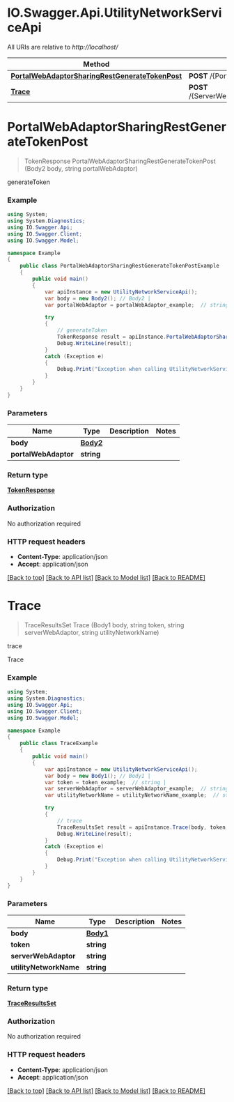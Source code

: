 # IO.Swagger.Api.UtilityNetworkServiceApi

All URIs are relative to *http://localhost/*

Method | HTTP request | Description
------------- | ------------- | -------------
[**PortalWebAdaptorSharingRestGenerateTokenPost**](UtilityNetworkServiceApi.md#portalwebadaptorsharingrestgeneratetokenpost) | **POST** /{PortalWebAdaptor}/sharing/rest/generateToken | generateToken
[**Trace**](UtilityNetworkServiceApi.md#trace) | **POST** /{ServerWebAdaptor}/rest/services/{UtilityNetworkName}/UtilityNetworkServer/trace | trace

<a name="portalwebadaptorsharingrestgeneratetokenpost"></a>
# **PortalWebAdaptorSharingRestGenerateTokenPost**
> TokenResponse PortalWebAdaptorSharingRestGenerateTokenPost (Body2 body, string portalWebAdaptor)

generateToken

### Example
```csharp
using System;
using System.Diagnostics;
using IO.Swagger.Api;
using IO.Swagger.Client;
using IO.Swagger.Model;

namespace Example
{
    public class PortalWebAdaptorSharingRestGenerateTokenPostExample
    {
        public void main()
        {
            var apiInstance = new UtilityNetworkServiceApi();
            var body = new Body2(); // Body2 | 
            var portalWebAdaptor = portalWebAdaptor_example;  // string | 

            try
            {
                // generateToken
                TokenResponse result = apiInstance.PortalWebAdaptorSharingRestGenerateTokenPost(body, portalWebAdaptor);
                Debug.WriteLine(result);
            }
            catch (Exception e)
            {
                Debug.Print("Exception when calling UtilityNetworkServiceApi.PortalWebAdaptorSharingRestGenerateTokenPost: " + e.Message );
            }
        }
    }
}
```

### Parameters

Name | Type | Description  | Notes
------------- | ------------- | ------------- | -------------
 **body** | [**Body2**](Body2.md)|  | 
 **portalWebAdaptor** | **string**|  | 

### Return type

[**TokenResponse**](TokenResponse.md)

### Authorization

No authorization required

### HTTP request headers

 - **Content-Type**: application/json
 - **Accept**: application/json

[[Back to top]](#) [[Back to API list]](../README.md#documentation-for-api-endpoints) [[Back to Model list]](../README.md#documentation-for-models) [[Back to README]](../README.md)
<a name="trace"></a>
# **Trace**
> TraceResultsSet Trace (Body1 body, string token, string serverWebAdaptor, string utilityNetworkName)

trace

Trace

### Example
```csharp
using System;
using System.Diagnostics;
using IO.Swagger.Api;
using IO.Swagger.Client;
using IO.Swagger.Model;

namespace Example
{
    public class TraceExample
    {
        public void main()
        {
            var apiInstance = new UtilityNetworkServiceApi();
            var body = new Body1(); // Body1 | 
            var token = token_example;  // string | 
            var serverWebAdaptor = serverWebAdaptor_example;  // string | 
            var utilityNetworkName = utilityNetworkName_example;  // string | 

            try
            {
                // trace
                TraceResultsSet result = apiInstance.Trace(body, token, serverWebAdaptor, utilityNetworkName);
                Debug.WriteLine(result);
            }
            catch (Exception e)
            {
                Debug.Print("Exception when calling UtilityNetworkServiceApi.Trace: " + e.Message );
            }
        }
    }
}
```

### Parameters

Name | Type | Description  | Notes
------------- | ------------- | ------------- | -------------
 **body** | [**Body1**](Body1.md)|  | 
 **token** | **string**|  | 
 **serverWebAdaptor** | **string**|  | 
 **utilityNetworkName** | **string**|  | 

### Return type

[**TraceResultsSet**](TraceResultsSet.md)

### Authorization

No authorization required

### HTTP request headers

 - **Content-Type**: application/json
 - **Accept**: application/json

[[Back to top]](#) [[Back to API list]](../README.md#documentation-for-api-endpoints) [[Back to Model list]](../README.md#documentation-for-models) [[Back to README]](../README.md)
